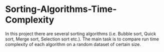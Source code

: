 # Sorting-Algorithms-Time-Complexity
In this project there are several sorting algorithms (i.e. Bubble sort, Quick sort, Merge sort, Selection sort etc.). The main task is to compare run time complexity of each algorithm on a random dataset of certain size.
